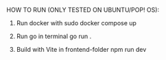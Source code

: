 HOW TO RUN (ONLY TESTED ON UBUNTU/POP! OS):
1. Run docker with
sudo docker compose up

2. Run go in terminal
go run .

3. Build with Vite in frontend-folder
npm run dev
